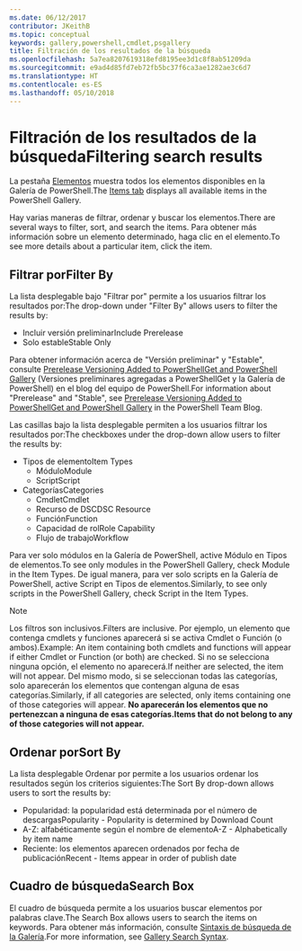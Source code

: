 ```yaml
---
ms.date: 06/12/2017
contributor: JKeithB
ms.topic: conceptual
keywords: gallery,powershell,cmdlet,psgallery
title: Filtración de los resultados de la búsqueda
ms.openlocfilehash: 5a7ea8207619318efd8195ee3d1c8f8ab51209da
ms.sourcegitcommit: e9ad4d85fd7eb72fb5bc37f6ca3ae1282ae3c6d7
ms.translationtype: HT
ms.contentlocale: es-ES
ms.lasthandoff: 05/10/2018
---
```

# <a name="filtering-search-results"></a><span data-ttu-id="3fc10-103">Filtración de los resultados de la búsqueda</span><span class="sxs-lookup"><span data-stu-id="3fc10-103">Filtering search results</span></span>

<span data-ttu-id="3fc10-104">La pestaña [Elementos](https://www.powershellgallery.com/items) muestra todos los elementos disponibles en la Galería de PowerShell.</span><span class="sxs-lookup"><span data-stu-id="3fc10-104">The [Items tab](https://www.powershellgallery.com/items) displays all available items in the PowerShell Gallery.</span></span>

<span data-ttu-id="3fc10-105">Hay varias maneras de filtrar, ordenar y buscar los elementos.</span><span class="sxs-lookup"><span data-stu-id="3fc10-105">There are several ways to filter, sort, and search the items.</span></span>
<span data-ttu-id="3fc10-106">Para obtener más información sobre un elemento determinado, haga clic en el elemento.</span><span class="sxs-lookup"><span data-stu-id="3fc10-106">To see more details about a particular item, click the item.</span></span>

## <a name="filter-by"></a><span data-ttu-id="3fc10-107">Filtrar por</span><span class="sxs-lookup"><span data-stu-id="3fc10-107">Filter By</span></span>

<span data-ttu-id="3fc10-108">La lista desplegable bajo "Filtrar por" permite a los usuarios filtrar los resultados por:</span><span class="sxs-lookup"><span data-stu-id="3fc10-108">The drop-down under "Filter By" allows users to filter the results by:</span></span>
- <span data-ttu-id="3fc10-109">Incluir versión preliminar</span><span class="sxs-lookup"><span data-stu-id="3fc10-109">Include Prerelease</span></span>
- <span data-ttu-id="3fc10-110">Solo estable</span><span class="sxs-lookup"><span data-stu-id="3fc10-110">Stable Only</span></span>

<span data-ttu-id="3fc10-111">Para obtener información acerca de "Versión preliminar" y "Estable", consulte [Prerelease Versioning Added to PowerShellGet and PowerShell Gallery](https://blogs.msdn.microsoft.com/powershell/2017/12/05/prerelease-versioning-added-to-powershellget-and-powershell-gallery/) (Versiones preliminares agregadas a PowerShellGet y la Galería de PowerShell) en el blog del equipo de PowerShell.</span><span class="sxs-lookup"><span data-stu-id="3fc10-111">For information about "Prerelease" and "Stable", see [Prerelease Versioning Added to PowerShellGet and PowerShell Gallery](https://blogs.msdn.microsoft.com/powershell/2017/12/05/prerelease-versioning-added-to-powershellget-and-powershell-gallery/) in the PowerShell Team Blog.</span></span>

<span data-ttu-id="3fc10-112">Las casillas bajo la lista desplegable permiten a los usuarios filtrar los resultados por:</span><span class="sxs-lookup"><span data-stu-id="3fc10-112">The checkboxes under the drop-down allow users to filter the results by:</span></span>
- <span data-ttu-id="3fc10-113">Tipos de elemento</span><span class="sxs-lookup"><span data-stu-id="3fc10-113">Item Types</span></span>
  - <span data-ttu-id="3fc10-114">Módulo</span><span class="sxs-lookup"><span data-stu-id="3fc10-114">Module</span></span>
  - <span data-ttu-id="3fc10-115">Script</span><span class="sxs-lookup"><span data-stu-id="3fc10-115">Script</span></span>
- <span data-ttu-id="3fc10-116">Categorías</span><span class="sxs-lookup"><span data-stu-id="3fc10-116">Categories</span></span>
  - <span data-ttu-id="3fc10-117">Cmdlet</span><span class="sxs-lookup"><span data-stu-id="3fc10-117">Cmdlet</span></span>
  - <span data-ttu-id="3fc10-118">Recurso de DSC</span><span class="sxs-lookup"><span data-stu-id="3fc10-118">DSC Resource</span></span>
  - <span data-ttu-id="3fc10-119">Función</span><span class="sxs-lookup"><span data-stu-id="3fc10-119">Function</span></span>
  - <span data-ttu-id="3fc10-120">Capacidad de rol</span><span class="sxs-lookup"><span data-stu-id="3fc10-120">Role Capability</span></span>
  - <span data-ttu-id="3fc10-121">Flujo de trabajo</span><span class="sxs-lookup"><span data-stu-id="3fc10-121">Workflow</span></span>

<span data-ttu-id="3fc10-122">Para ver solo módulos en la Galería de PowerShell, active Módulo en Tipos de elementos.</span><span class="sxs-lookup"><span data-stu-id="3fc10-122">To see only modules in the PowerShell Gallery, check Module in the Item Types.</span></span>
<span data-ttu-id="3fc10-123">De igual manera, para ver solo scripts en la Galería de PowerShell, active Script en Tipos de elementos.</span><span class="sxs-lookup"><span data-stu-id="3fc10-123">Similarly, to see only scripts in the PowerShell Gallery, check Script in the Item Types.</span></span>

> [!NOTE]
> <span data-ttu-id="3fc10-124">Los filtros son inclusivos.</span><span class="sxs-lookup"><span data-stu-id="3fc10-124">Filters are inclusive.</span></span>
> <span data-ttu-id="3fc10-125">Por ejemplo, un elemento que contenga cmdlets y funciones aparecerá si se activa Cmdlet o Función (o ambos).</span><span class="sxs-lookup"><span data-stu-id="3fc10-125">Example: An item containing both cmdlets and functions will appear if either Cmdlet or Function (or both) are checked.</span></span>
> <span data-ttu-id="3fc10-126">Si no se selecciona ninguna opción, el elemento no aparecerá.</span><span class="sxs-lookup"><span data-stu-id="3fc10-126">If neither are selected, the item will not appear.</span></span>
> <span data-ttu-id="3fc10-127">Del mismo modo, si se seleccionan todas las categorías, solo aparecerán los elementos que contengan alguna de esas categorías.</span><span class="sxs-lookup"><span data-stu-id="3fc10-127">Similarly, if all categories are selected, only items containing one of those categories will appear.</span></span>
> <span data-ttu-id="3fc10-128">**No aparecerán los elementos que no pertenezcan a ninguna de esas categorías.**</span><span class="sxs-lookup"><span data-stu-id="3fc10-128">**Items that do not belong to any of those categories will not appear.**</span></span>

## <a name="sort-by"></a><span data-ttu-id="3fc10-129">Ordenar por</span><span class="sxs-lookup"><span data-stu-id="3fc10-129">Sort By</span></span>

<span data-ttu-id="3fc10-130">La lista desplegable Ordenar por permite a los usuarios ordenar los resultados según los criterios siguientes:</span><span class="sxs-lookup"><span data-stu-id="3fc10-130">The Sort By drop-down allows users to sort the results by:</span></span>
- <span data-ttu-id="3fc10-131">Popularidad: la popularidad está determinada por el número de descargas</span><span class="sxs-lookup"><span data-stu-id="3fc10-131">Popularity - Popularity is determined by Download Count</span></span>
- <span data-ttu-id="3fc10-132">A-Z: alfabéticamente según el nombre de elemento</span><span class="sxs-lookup"><span data-stu-id="3fc10-132">A-Z - Alphabetically by item name</span></span>
- <span data-ttu-id="3fc10-133">Reciente: los elementos aparecen ordenados por fecha de publicación</span><span class="sxs-lookup"><span data-stu-id="3fc10-133">Recent - Items appear in order of publish date</span></span>

## <a name="search-box"></a><span data-ttu-id="3fc10-134">Cuadro de búsqueda</span><span class="sxs-lookup"><span data-stu-id="3fc10-134">Search Box</span></span>

<span data-ttu-id="3fc10-135">El cuadro de búsqueda permite a los usuarios buscar elementos por palabras clave.</span><span class="sxs-lookup"><span data-stu-id="3fc10-135">The Search Box allows users to search the items on keywords.</span></span>
<span data-ttu-id="3fc10-136">Para obtener más información, consulte [Sintaxis de búsqueda de la Galería](search-syntax.md).</span><span class="sxs-lookup"><span data-stu-id="3fc10-136">For more information, see [Gallery Search Syntax](search-syntax.md).</span></span>